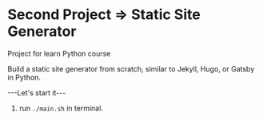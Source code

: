 # Second Project => **Static Site Generator**

Project for learn Python course

Build a static site generator from scratch, similar to Jekyll, Hugo, or Gatsby in Python.

---Let's start it---
1. run ```./main.sh``` in terminal.
